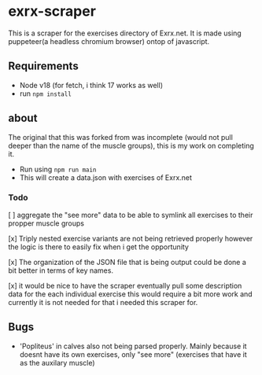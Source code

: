 # exrx-scraper

This is a scraper for the exercises directory of Exrx.net.
It is made using puppeteer(a headless chromium browser) ontop of javascript.

## Requirements

- Node v18 (for fetch, i think 17 works as well)
- run `npm install`

## about

The original that this was forked from was incomplete (would not pull deeper than the name of the muscle groups), this is my work on completing it.

- Run using `npm run main`
- This will create a data.json with exercises of Exrx.net

### Todo

[ ] aggregate the "see more" data to be able to symlink all exercises to their propper muscle groups

[x] Triply nested exercise variants are not being retrieved properly however the logic is there to easily fix when i get the opportunity

[x] The organization of the JSON file that is being output could be done a bit better in terms of key names.

[x] it would be nice to have the scraper eventually pull some description data for the each individual exercise this would require a bit more work and currently it is not needed for that i needed this scraper for.

## Bugs

- 'Popliteus' in calves also not being parsed properly. Mainly because it doesnt have its own exercises, only "see more" (exercises that have it as the auxilary muscle)
